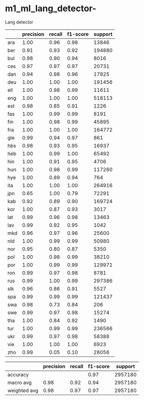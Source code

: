 # m1_ml_lang_detector-
Lang detector







||precision|recall|f1-score|support|
|--|--|--|--|--|
|ara|1.00|0.96|0.98|13846|
|  ber|0.91|0.93|0.92|194880|
|  bul|0.98|0.90|0.94|8016|
|  ces|0.97|0.97|0.97|20731|
|  dan|0.94|0.98|0.96|17825|
|  deu|1.00|1.00|1.00|191456|
|  ell|1.00|0.98|0.99|11611|
|  eng|1.00|1.00|1.00|518113|
|  est|0.98|0.85|0.91|1226|
|  fas|1.00|0.99|0.99|8191|
|  fin|1.00|0.98|0.99|45895|
|  fra|1.00|1.00|1.00|164772|
|  gle|0.99|0.94|0.97|861|
|  hbs|0.98|0.93|0.95|16937|
|  heb|1.00|0.99|1.00|65492|
|  hin|1.00|0.91|0.95|4706|
|  hun|1.00|0.98|0.99|117260|
|  hye|1.00|0.89|0.94|764|
|  ita|1.00|1.00|1.00|264916|
|  jpn|0.65|1.00|0.79|72291|
|  kab|0.92|0.89|0.90|169724|
|  kor|1.00|0.87|0.93|3017|
|  lat|0.99|0.96|0.98|13463|
|  lav|0.99|0.92|0.95|1042|
|  mkd|0.96|0.97|0.96|25600|
|  nld|1.00|0.99|0.99|50980|
|  nor|0.95|0.80|0.87|5350|
|  pol|1.00|0.98|0.99|38210|
|  por|1.00|0.99|0.99|129971|
|  ron|0.99|0.97|0.98|8781|
|  rus|0.99|1.00|0.99|297386|
|  slk|0.96|0.86|0.91|5527|
|  spa|0.99|0.99|0.99|121437|
|  swa|0.98|0.73|0.84|206|
|  swe|0.99|0.97|0.98|15274|
|  tha|1.00|0.84|0.92|1490|
|  tur|1.00|0.99|0.99|236566|
|  ukr|0.99|0.97|0.98|58388|
|  vie|1.00|1.00|1.00|6923|
|  zho| 0.99|0.05|0.10|28056|

||precision|recall|f1-score|support|
|--|--|--|--|--|
|accuracy    |    |     |0.97|2957180|
|macro avg   |0.98|0.92 |0.94|2957180|
|weighted avg|0.98|0.97 |0.97|2957180|


